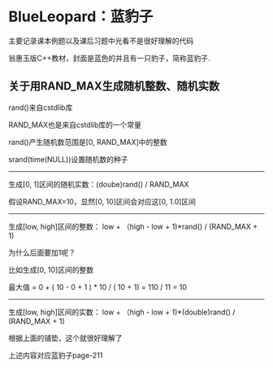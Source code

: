 # BlueLeopard：蓝豹子

主要记录课本例题以及课后习题中光看不是很好理解的代码

翁惠玉版C++教材，封面是蓝色的并且有一只豹子，简称蓝豹子.

## 关于用RAND_MAX生成随机整数、随机实数

rand()来自cstdlib库

RAND_MAX也是来自cstdlib库的一个常量

rand()产生随机数范围是[0, RAND_MAX]中的整数

srand(time(NULL))设置随机数的种子

---

生成[0, 1]区间的随机实数：(doube)rand() / RAND_MAX

假设RAND_MAX=10，显然[0, 10]区间会对应这[0, 1.0]区间

---

生成[low, high]区间的整数： low + （high - low + 1)*rand() / (RAND_MAX + 1)

为什么后面要加1呢？

比如生成[0, 10]区间的整数

最大值 = 0 + ( 10 - 0 + 1 ) * 10 / ( 10 + 1) = 110 / 11 = 10

---

生成[low, high]区间的实数： low + （high - low + 1)*(double)rand() / (RAND_MAX + 1)

根据上面的铺垫，这个就很好理解了

上述内容对应蓝豹子page-211

